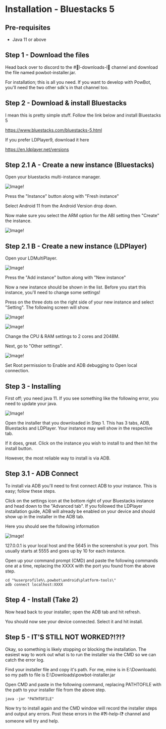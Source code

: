 # Installation - Bluestacks 5

## Pre-requisites
- Java 11 or above

## Step 1 - Download the files

Head back over to discord to the #📎l-downloads-l📎 channel and download the file named powbot-installer.jar.

For installation; this is all you need. If you want to develop with PowBot, you'll need the two other sdk's in that channel too.

## Step 2 - Download & install Bluestacks

I mean this is pretty simple stuff. Follow the link below and install Bluestacks 5

https://www.bluestacks.com/bluestacks-5.html

If you prefer LDPlayer9, download it here

https://en.ldplayer.net/versions

## Step 2.1 A - Create a new instance (Bluestacks)

Open your bluestacks multi-instance manager.

![Image!](https://imgur.com/zWHVrsP.png)

Press the "Instance" button along with "Fresh instance"

Select Android 11 from the Android Version drop down.

Now make sure you select the ARM option for the ABI setting then "Create" the instance.

![Image!](https://i.imgur.com/kr0B0yj.png)

## Step 2.1 B - Create a new instance (LDPlayer)

Open your LDMultiPlayer.

![Image!](https://i.imgur.com/KcHTyKF.png)

Press the "Add instance" button along with "New instance"

Now a new instance should be shown in the list. Before you start this instance, you'll need to change some settings!

Press on the three dots on the right side of your new instance and select "Setting". The following screen will show.

![Image!](https://i.imgur.com/fCSkrsD.png)

![Image!](https://i.imgur.com/TWjGNiz.png)

Change the CPU & RAM settings to 2 cores and 2048M.

Next, go to "Other settings".

![Image!](https://i.imgur.com/tBbqlIb.png)

Set Root permission to Enable and ADB debugging to Open local connection.


## Step 3 - Installing

First off; you need java 11. If you see something like the following error, you need to update your java.

![Image!](https://cdn.discordapp.com/attachments/341039694362050563/1016026416162283611/Screenshot_2022-09-04_124550.png)

Open the installer that you downloaded in Step 1. This has 3 tabs, ADB, Bluestacks and LDPlayer. Your instance may well show in the respective tab.

If it does, great. Click on the instance you wish to install to and then hit the install button.

However, the most reliable way to install is via ADB.

## Step 3.1 - ADB Connect

To install via ADB you'll need to first connect ADB to your instance. This is easy; follow these steps.

Click on the settings icon at the bottom right of your Bluestacks instance and head down to the "Advanced tab". If you followed the LDPlayer installation guide, ADB will already be enabled on your device and should show up in the installer in the ADB tab.

Here you should see the following information

![Image!](https://i.imgur.com/fU7i672.jpg)

127.0.0.1 is your local host and the 5645 in the screenshot is your port. This usually starts at 5555 and goes up by 10 for each instance.

Open up your command prompt (CMD) and paste the following commands one at a time, replacing the XXXX with the port you found from the above step.

```
cd "%userprofile%\.powbot\android\platform-tools\"
adb connect localhost:XXXX
```

## Step 4 - Install (Take 2)

Now head back to your installer; open the ADB tab and hit refresh. 

You should now see your device connected. Select it and hit install.

## Step 5 - IT'S STILL NOT WORKED?!?!?

Okay, so something is likely stopping or blocking the installation. The easiest way to work out what is to run the installer
via the CMD so we can catch the error log.

Find your installer file and copy it's path. For me, mine is in E:\Downloads\ so my path to file is E:\Downloads\powbot-installer.jar

Open CMD and paste in the following command, replacing PATHTOFILE with the path to your installer file from the above step.

```
java -jar "PATHTOFILE"
```

Now try to install again and the CMD window will record the installer steps and output any errors. Post these errors in the #❓l-help-l❓ channel and someone will try and help.
